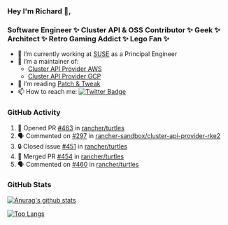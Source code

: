 ### Hey I'm Richard 👋, 

<h3 align="left">Software Engineer ✨ Cluster API & OSS Contributor ✨ Geek ✨ Architect ✨ Retro Gaming Addict ✨ Lego Fan ✨</h3>

- 🔭 I’m currently working at [SUSE](https://www.suse.com/) as a Principal Engineer
- 👯 I’m a maintainer of:
  -  [Cluster API Provider AWS](https://github.com/kubernetes-sigs/cluster-api-provider-aws)
  -  [Cluster API Provider GCP](https://github.com/kubernetes-sigs/cluster-api-provider-gcp)
- 💬 I'm reading [Patch & Tweak](https://bjooks.com/products/patch-tweak-exploring-modular-synthesis)
- 📫 How to reach me: [![Twitter Badge](https://img.shields.io/badge/-@fruit_case-00acee?style=flat&logo=Twitter&logoColor=white)](https://twitter.com/intent/follow?screen_name=fruit_case "Follow on Twitter")

### GitHub Activity 

<!--START_SECTION:activity-->
1. 💪 Opened PR [#463](https://github.com/rancher/turtles/pull/463) in [rancher/turtles](https://github.com/rancher/turtles)
2. 🗣 Commented on [#297](https://github.com/rancher-sandbox/cluster-api-provider-rke2/issues/297#issuecomment-2034438935) in [rancher-sandbox/cluster-api-provider-rke2](https://github.com/rancher-sandbox/cluster-api-provider-rke2)
3. 🔒 Closed issue [#451](https://github.com/rancher/turtles/issues/451) in [rancher/turtles](https://github.com/rancher/turtles)
4. 🎉 Merged PR [#454](https://github.com/rancher/turtles/pull/454) in [rancher/turtles](https://github.com/rancher/turtles)
5. 🗣 Commented on [#460](https://github.com/rancher/turtles/pull/460#issuecomment-2033684646) in [rancher/turtles](https://github.com/rancher/turtles)
<!--END_SECTION:activity-->

### GitHub Stats

[![Anurag's github stats](https://github-readme-stats.vercel.app/api?username=richardcase&count_private=true&show_icons=true)](https://github.com/anuraghazra/github-readme-stats)

[![Top Langs](https://github-readme-stats.vercel.app/api/top-langs/?username=richardcase&hide=html&layout=compact)](https://github.com/anuraghazra/github-readme-stats)
